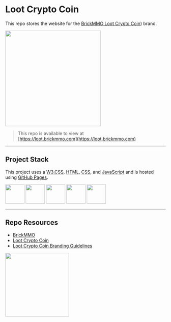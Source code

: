 # Loot Crypto Coin

This repo stores the website for the [BrickMMO Loot Crypto Coin](https://loot.brickmmo.com)) brand. 

<img src="https://branding.brickmmo.com/loot/Loot_Logo.jpg" width="300">

> This repo is available to view at  
> [https://loot.brickmmo.com](https://loot.brickmmo.com)

---

## Project Stack

This project uses a [W3.CSS](https://www.w3schools.com/), [HTML](https://developer.mozilla.org/en-US/docs/Web/HTML), [CSS](https://developer.mozilla.org/en-US/docs/Web/CSS), and [JavaScript](https://developer.mozilla.org/en-US/docs/Web/JavaScript) and is hosted using [GitHub Pages](https://pages.github.com/).

<img src="https://console.codeadam.ca/api/image/w3css" width="60"> <img src="https://console.codeadam.ca/api/image/html" width="60"> <img src="https://console.codeadam.ca/api/image/css" width="60"> <img src="https://console.codeadam.ca/api/image/javascript" width="60"> <img src="https://console.codeadam.ca/api/image/github" width="60">

---

## Repo Resources

* [BrickMMO](https://www.brickmmo.com/)
* [Loot Crypto Coin](https://loot.brickmmo.com/)
* [Loot Crypto Coin Branding Guidelines](https://branding.brickmmo.com/loot)

<a href="https://brickmmo.com">
<img src="https://cdn.brickmmo.com/images@1.0.0/brickmmo-logo-coloured-horizontal.png" width="200">
</a>
